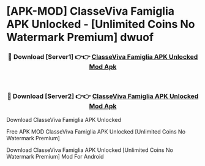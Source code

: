 # [APK-MOD] ClasseViva Famiglia APK Unlocked - [Unlimited Coins No Watermark Premium] dwuof



<div align="center">
<h3>🔴 Download [Server1] 👉👉 <a href="https://momento.my/?title=ClasseViva_Famiglia_APK_Unlocked">ClasseViva Famiglia APK Unlocked Mod Apk</a></h3><br>

<h3>🔴 Download [Server2] 👉👉 <a href="https://momento.my/?title=ClasseViva_Famiglia_APK_Unlocked">ClasseViva Famiglia APK Unlocked Mod Apk</a></h3>
</div>



Download ClasseViva Famiglia APK Unlocked 

Free APK MOD ClasseViva Famiglia APK Unlocked [Unlimited Coins No Watermark Premium]

Download ClasseViva Famiglia APK Unlocked [Unlimited Coins No Watermark Premium] Mod For Android
